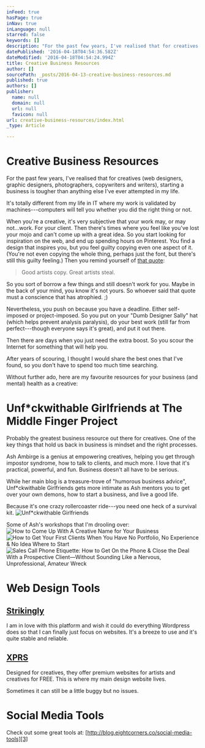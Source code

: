 ```yaml
---
inFeed: true
hasPage: true
inNav: true
inLanguage: null
starred: false
keywords: []
description: "For the past few years, I've realised that for creatives (web designers, graphic designers, photographers, copywriters and writers), starting a business is tougher than anything else I've ever attempted in my life."
datePublished: '2016-04-18T04:54:36.582Z'
dateModified: '2016-04-18T04:54:24.994Z'
title: Creative Business Resources
author: []
sourcePath: _posts/2016-04-13-creative-business-resources.md
published: true
authors: []
publisher:
  name: null
  domain: null
  url: null
  favicon: null
url: creative-business-resources/index.html
_type: Article

---
```

# Creative Business Resources

For the past few years, I've realised that for creatives (web designers, graphic designers, photographers, copywriters and writers), starting a business is tougher than anything else I've ever attempted in my life.

It's totally different from my life in IT where my work is validated by machines---computers will tell you whether you did the right thing or not.

When you're a creative, it's very subjective that your work may, or may not...work. For your client. Then there's times where you feel like you've lost your mojo and can't come up with a great idea. So you start looking for inspiration on the web, and end up spending hours on Pinterest. You find a design that inspires you, but you feel guilty copying even one aspect of it. (You're not even copying the whole thing, perhaps just the font, but there's still this guilty feeling.) Then you remind yourself of [that quote][0]:

> Good artists copy. Great artists steal.

So you sort of borrow a few things and still doesn't work for you. Maybe in the back of your mind, you know it's not yours. So whoever said that quote must a conscience that has atrophied. ;)

Nevertheless, you push on because you have a deadline. Either self-imposed or project-imposed. So you put on your "Dumb Designer Sally" hat (which helps prevent analysis paralysis), do your best work (still far from perfect---though everyone says it's great), and put it out there.

Then there are days when you just need the extra boost. So you scour the Internet for something that will help you.

After years of scouring, I thought I would share the best ones that I've found, so you don't have to spend too much time searching. 

Without further ado, here are my favourite resources for your business (and mental) health as a creative:

# Unf\*ckwithable Girlfriends at The Middle Finger Project

Probably the greatest business resource out there for creatives. One of the key things that hold us back in business is mindset and the right processes.

Ash Ambirge is a genius at empowering creatives, helping you get through impostor syndrome, how to talk to clients, and much more. I love that it's practical, powerful, and fun. Business doesn't all have to be serious.

While her main blog is a treasure-trove of "humorous business advice", Unf\*ckwithable Girlfriends gets more intimate as Ash mentors you to get over your own demons, how to start a business, and live a good life.

Because it's one crazy rollercoaster ride---you need one heck of a survival kit.
![Unf*ckwithable Girlfriends](https://the-grid-user-content.s3-us-west-2.amazonaws.com/b991c127-7755-4593-a156-c7a7a0b9a8fe.jpg)

Some of Ash's workshops that I'm drooling over:
![How to Come Up With A Creative Name for Your Business](https://the-grid-user-content.s3-us-west-2.amazonaws.com/05f796ba-07b9-4089-bf64-eea3f26817b6.jpg)
![How to Get Your First Clients When You Have No Portfolio, No Experience & No Idea Where to Start](https://the-grid-user-content.s3-us-west-2.amazonaws.com/6f31395f-2edc-47ac-be9b-a922a05a5f7e.jpg)
![Sales Call Phone Etiquette: How to Get On the Phone & Close the Deal With a Prospective Client—Without Sounding Like a Nervous, Unprofessional, Amateur Wreck](https://the-grid-user-content.s3-us-west-2.amazonaws.com/563fbd66-e0cc-469e-8488-18822b88bfb2.jpg)

# Web Design Tools

## [Strikingly][1]

I am in love with this platform and wish it could do everything Wordpress does so that I can finally just focus on websites. It's a breeze to use and it's quite stable and reliable.

## [XPRS][2]

Designed for creatives, they offer premium websites for artists and creatives for FREE. This is where my main design website lives.

Sometimes it can still be a little buggy but no issues.

# Social Media Tools

Check out some great tools at: [http://blog.eightcorners.co/social-media-tools][3]

  


[0]: http://quoteinvestigator.com/2013/03/06/artists-steal/
[1]: http://a.strk.ly/cnhNG
[2]: imcreator.com/
[3]: http://blog.eightcorners.co/social-media-tools